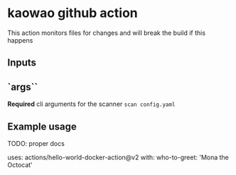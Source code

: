 # kaowao github action

This action monitors files for changes and will break the build if this happens

## Inputs

## `args``

**Required** cli arguments for the scanner
`scan config.yaml`




## Example usage

TODO: proper docs

uses: actions/hello-world-docker-action@v2
with:
  who-to-greet: 'Mona the Octocat'
